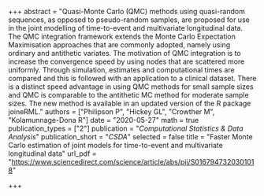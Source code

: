 +++
abstract = "Quasi-Monte Carlo (QMC) methods using quasi-random sequences, as opposed to pseudo-random samples, are proposed for use in the joint modelling of time-to-event and multivariate longitudinal data. The QMC integration framework extends the Monte Carlo Expectation Maximisation approaches that are commonly adopted, namely using ordinary and antithetic variates. The motivation of QMC integration is to increase the convergence speed by using nodes that are scattered more uniformly. Through simulation, estimates and computational times are compared and this is followed with an application to a clinical dataset. There is a distinct speed advantage in using QMC methods for small sample sizes and QMC is comparable to the antithetic MC method for moderate sample sizes. The new method is available in an updated version of the R package joineRML."
authors = ["Philipson P", "Hickey GL", "Crowther M", "Kolamunnage-Dona R"]
date = "2020-05-27"
math = true
publication_types = ["2"]
publication = "*Computational Statistics & Data Analysis*"
publication_short = "*CSDA*"
selected = false
title = "Faster Monte Carlo estimation of joint models for time-to-event and multivariate longitudinal data"
url_pdf = "https://www.sciencedirect.com/science/article/abs/pii/S0167947320301018"

+++
